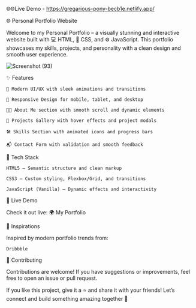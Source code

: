 🌐🌐Live Demo - https://gregarious-pony-becb1e.netlify.app/


🌐 Personal Portfolio Website

Welcome to my Personal Portfolio – a visually stunning and interactive website built with 💻 HTML, 🎨 CSS, and ⚙️ JavaScript. This portfolio showcases my skills, projects, and personality with a clean design and smooth user experience.



![Screenshot (93)](https://github.com/user-attachments/assets/97e71556-6d1d-47e3-ba5b-76600eae380a)

✨ Features

    💫 Modern UI/UX with sleek animations and transitions

    📱 Responsive Design for mobile, tablet, and desktop

    🧑‍💼 About Me section with smooth scroll and dynamic elements

    💼 Projects Gallery with hover effects and project modals

    🛠️ Skills Section with animated icons and progress bars

    📬 Contact Form with validation and smooth feedback

🔧 Tech Stack

    HTML5 – Semantic structure and clean markup

    CSS3 – Custom styling, Flexbox/Grid, and transitions

    JavaScript (Vanilla) – Dynamic effects and interactivity

🚀 Live Demo

Check it out live: 🌍 My Portfolio


	
	

🧠 Inspirations

Inspired by modern portfolio trends from:

    Dribbble

🤝 Contributing

Contributions are welcome!
If you have suggestions or improvements, feel free to open an issue or pull request.


If you like this project, give it a ⭐ and share it with your friends!
Let’s connect and build something amazing together 🚀

